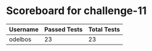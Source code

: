 # Scoreboard for challenge-11
| Username   | Passed Tests | Total Tests |
|------------|--------------|-------------|
| odelbos | 23 | 23 |
